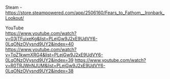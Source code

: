 Steam - https://store.steampowered.com/app/2506160/Fears_to_Fathom__Ironbark_Lookout/

YouTube  
https://www.youtube.com/watch?v=03jTFuixeKg&list=PLejGw9J2xE9UdVY6-0LqONzOVysnd9UY2&index=40  
https://www.youtube.com/watch?v=TqZ1kwmXRG4&list=PLejGw9J2xE9UdVY6-0LqONzOVysnd9UY2&index=39
https://www.youtube.com/watch?v=R0TRJWnNJUM&list=PLejGw9J2xE9UdVY6-0LqONzOVysnd9UY2&index=38